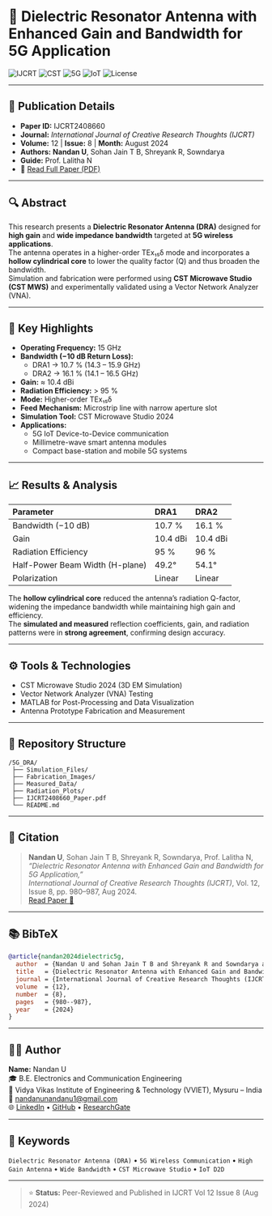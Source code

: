# 📡 Dielectric Resonator Antenna with Enhanced Gain and Bandwidth for 5G Application

![IJCRT](https://img.shields.io/badge/IJCRT-Published-blue?style=for-the-badge)
![CST](https://img.shields.io/badge/CST_Microwave_Studio-Used-orange?style=for-the-badge)
![5G](https://img.shields.io/badge/5G_Research-Antenna_Design-green?style=for-the-badge)
![IoT](https://img.shields.io/badge/IoT-D2D_Communication-yellow?style=for-the-badge)
![License](https://img.shields.io/badge/License-Academic_Publication-lightgrey?style=for-the-badge)

---

## 📄 Publication Details
- **Paper ID:** IJCRT2408660  
- **Journal:** *International Journal of Creative Research Thoughts (IJCRT)*  
- **Volume:** 12    |    **Issue:** 8    |    **Month:** August 2024  
- **Authors:** **Nandan U**, Sohan Jain T B, Shreyank R, Sowndarya  
- **Guide:** Prof. Lalitha N  
- 📎 [Read Full Paper (PDF)](https://www.ijcrt.org/papers/IJCRT2408660.pdf)

---

## 🔍 Abstract
This research presents a **Dielectric Resonator Antenna (DRA)** designed for **high gain** and **wide impedance bandwidth** targeted at **5G wireless applications**.  
The antenna operates in a higher-order TEx₁₅δ mode and incorporates a **hollow cylindrical core** to lower the quality factor (Q) and thus broaden the bandwidth.  
Simulation and fabrication were performed using **CST Microwave Studio (CST MWS)** and experimentally validated using a Vector Network Analyzer (VNA).

---

## 🧠 Key Highlights
- **Operating Frequency:** 15 GHz  
- **Bandwidth (−10 dB Return Loss):**  
  - DRA1 → 10.7 % (14.3 – 15.9 GHz)  
  - DRA2 → 16.1 % (14.1 – 16.5 GHz)  
- **Gain:** ≈ 10.4 dBi  
- **Radiation Efficiency:** > 95 %  
- **Mode:** Higher-order TEx₁₅δ  
- **Feed Mechanism:** Microstrip line with narrow aperture slot  
- **Simulation Tool:** CST Microwave Studio 2024  
- **Applications:**  
  - 5G IoT Device-to-Device communication  
  - Millimetre-wave smart antenna modules  
  - Compact base-station and mobile 5G systems  

---

## 📈 Results & Analysis
| Parameter | DRA1 | DRA2 |
|:--|:--|:--|
| Bandwidth (−10 dB) | 10.7 % | 16.1 % |
| Gain | 10.4 dBi | 10.4 dBi |
| Radiation Efficiency | 95 % | 96 % |
| Half-Power Beam Width (H-plane) | 49.2° | 54.1° |
| Polarization | Linear | Linear |

The **hollow cylindrical core** reduced the antenna’s radiation Q-factor, widening the impedance bandwidth while maintaining high gain and efficiency.  
The **simulated and measured** reflection coefficients, gain, and radiation patterns were in **strong agreement**, confirming design accuracy.

---

## ⚙️ Tools & Technologies
- CST Microwave Studio 2024 (3D EM Simulation)  
- Vector Network Analyzer (VNA) Testing  
- MATLAB for Post-Processing and Data Visualization  
- Antenna Prototype Fabrication and Measurement  

---

## 🧩 Repository Structure
```
/5G_DRA/
 ├── Simulation_Files/
 ├── Fabrication_Images/
 ├── Measured_Data/
 ├── Radiation_Plots/
 ├── IJCRT2408660_Paper.pdf
 └── README.md
```

---

## 🧾 Citation
> **Nandan U**, Sohan Jain T B, Shreyank R, Sowndarya, Prof. Lalitha N,  
> *“Dielectric Resonator Antenna with Enhanced Gain and Bandwidth for 5G Application,”*  
> *International Journal of Creative Research Thoughts (IJCRT)*, Vol. 12, Issue 8, pp. 980–987, Aug 2024.  
> [Read Paper 📄](https://www.ijcrt.org/papers/IJCRT2408660.pdf)

---

## 📚 BibTeX
```bibtex
@article{nandan2024dielectric5g,
  author  = {Nandan U and Sohan Jain T B and Shreyank R and Sowndarya and Lalitha N},
  title   = {Dielectric Resonator Antenna with Enhanced Gain and Bandwidth for 5G Application},
  journal = {International Journal of Creative Research Thoughts (IJCRT)},
  volume  = {12},
  number  = {8},
  pages   = {980--987},
  year    = {2024}
}
```

---

## 👨‍💻 Author
**Name:** Nandan U  
🎓 B.E. Electronics and Communication Engineering  
🏫 Vidya Vikas Institute of Engineering & Technology (VVIET), Mysuru – India  
📧 nandanunandanu1@gmail.com  
🌐 [LinkedIn](#) • [GitHub](#) • [ResearchGate](#)

---

## 🏁 Keywords
`Dielectric Resonator Antenna (DRA)` • `5G Wireless Communication` • `High Gain Antenna` • `Wide Bandwidth` • `CST Microwave Studio` • `IoT D2D`

---

> ⭐ **Status:** Peer-Reviewed and Published in IJCRT Vol 12 Issue 8 (Aug 2024)
